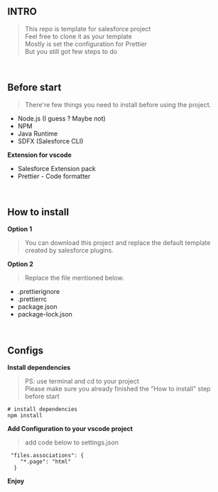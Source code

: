 ## INTRO
> This repo is template for salesforce project  
> Feel free to clone it as your template  
> Mostly is set the configuration for Prettier  
> But you still got few steps to do



<br/>


## Before start
>There're few things you need to install before using the project.
- Node.js (I guess ? Maybe not)
- NPM
- Java Runtime
- SDFX (Salesforce CLI)

**Extension for vscode**
- Salesforce Extension pack
- Prettier - Code formatter


<br/>


## How to install
**Option 1**

> You can download this project and replace the default template created by salesforce plugins.

**Option 2**
> Replace the file mentioned below.

- .prettierignore
- .prettierrc
- package.json
- package-lock.json

<br/>

## Configs

**Install dependencies**
> PS: use terminal and cd to your project  
> Please make sure you already finished the "How to install" step before start
```
# install dependencies
npm install 
```

**Add Configuration to your vscode project**
>add code below to settings.json
```
 "files.associations": {
    "*.page": "html"
  }
```

**Enjoy**
